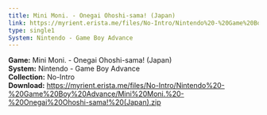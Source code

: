 ```yaml
---
title: Mini Moni. - Onegai Ohoshi-sama! (Japan)
link: https://myrient.erista.me/files/No-Intro/Nintendo%20-%20Game%20Boy%20Advance/Mini%20Moni.%20-%20Onegai%20Ohoshi-sama!%20(Japan).zip
type: single1
System: Nintendo - Game Boy Advance
---
```

<b>Game:</b> Mini Moni. - Onegai Ohoshi-sama! (Japan)<br>
<b>System:</b> Nintendo - Game Boy Advance<br>
<b>Collection:</b> No-Intro<br>
<b>Download:</b> https://myrient.erista.me/files/No-Intro/Nintendo%20-%20Game%20Boy%20Advance/Mini%20Moni.%20-%20Onegai%20Ohoshi-sama!%20(Japan).zip